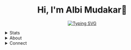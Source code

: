<h1 align="center">Hi, I'm Albi Mudakar👋</h1>

<p align="center">
<a href="https://git.io/typing-svg"><img src="https://readme-typing-svg.demolab.com?font=Fira+Code&weight=600&size=22&pause=1000&color=2f80ed&center=true&vCenter=true&width=435&lines=Welcome+To+My+Github+Profile;Student+Of+Informatic+Engineering+;Freelancer+Front-End+Web;Linux+Enthusiast;Let's+talk+with+me" alt="Typing SVG" /></a>
</p>


<details>
<summary>Stats</summary>
<div align="center">
<a href="https://github.com/albimdkr/github-readme-stats">
  <img height=200 align="center" src="https://github-readme-stats.vercel.app/api?username=albimdkr&show_icons=true&theme=dark&title_color=2f80ed&icon_color=2f80ed" />
</a>
<a href="https://github.com/albimdkr/convoychat">
  <img height=200 align="center" src="https://github-readme-stats.vercel.app/api/top-langs?username=albimdkr&layout=compact&langs_count=8&card_width=400&show_icons=true&theme=dark&title_color=2f80ed&icon_color=2f80ed" />
</a>

[![GitHub Streak](https://streak-stats.demolab.com?user=albimdkr&theme=transparent&border_radius=5.5&mode=weekly&exclude_days=Sun%2CMon%2CTue%2CWed%2CThu%2CFri%2CSat)](https://git.io/streak-stats)
</div>







<br>

[![An image of @albimdkr's Holopin badges, which is a link to view their full Holopin profile](https://holopin.me/albimdkr)](https://holopin.io/@albimdkr)
<be>
</details>



<details>
<summary>About</summary>
- 🌱 I’m currently learning Web Development, Cloud Computing<br>
- 🤝 I’m looking for help with HTML, CSS, JavaScript, Java, Cloud Computing <br>
- 👨‍💻 All of my projects are available on my repository <br>
- 📫 How to reach me albimudakar04@gmail.com <br>
- ⚡ Fun facts like sharing experiences and knowledge programming.<br>
</details>



<details>
<summary>Connect</summary>
<div align="center">
<a href="https://www.linkedin.com/in/albi-mudakar-nasyabi-1970a6225" target="_blank">
<img src="https://img.shields.io/badge/linkedin:  AlbiMudakar-%2300acee.svg?color=405DE6&style=for-the-badge&logo=linkedin&logoColor=white" alt=linkedin style="margin-bottom: 5px;"/>
</a>
	
<a href="https://twitter.com/albmdkr" target="_blank">
<img src="https://img.shields.io/badge/twitter: AlbiMudakar-%2300acee.svg?color=1DA1F2&style=for-the-badge&logo=twitter&logoColor=white" alt=twitter style="margin-bottom: 5px;"/>
</a>

<a href="mailto:albimudakar04@gmail.com" target="_blank">
<img src="https://img.shields.io/badge/gmail:  AlbiMudakar-%23EA4335.svg?style=for-the-badge&logo=gmail&logoColor=white" t=mail style="margin-bottom: 5px;" />
</a>
</div>
</details>
